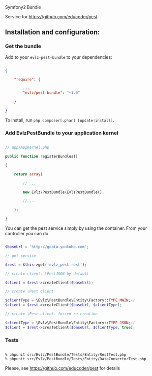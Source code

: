 Symfony2 Bundle

Service for https://github.com/educoder/pest

## Installation and configuration:

### Get the bundle

Add to your `evlz-pest-bundle` to your dependencies:

``` json

{

    "require": {

        ...
        "evlz/pest-bundle": "~1.0"

    }

}

```

To install, run `php composer[.phar] [update|install]`.

### Add EvlzPestBundle to your application kernel

```php

// app/AppKernel.php

public function registerBundles()

{

    return array(

        // ...

        new Evlz\PestBundle\EvlzPestBundle(),

        // ...

    );

}

```

You can get the pest service simply by using the container. From your controller you can do:

```php

$baseUrl = 'http://gdata.youtube.com';

// get service

$rest = $this->get('evlz_pest.rest');

// create client. \PestJSON by default

$client = $rest->createClient($baseUrl);

// create \Pest client

$clientType = \Evlz\PestBundle\Entity\Factory::TYPE_MAIN;//
$client = $rest->createClient($baseUrl, $clientType);

// create \Pest client. forced re-creation

$clientType = \Evlz\PestBundle\Entity\Factory::TYPE_JSON;//
$client = $rest->createClient($baseUrl, $clientType, true);

```

### Tests

```

% phpunit src/Evlz/PestBundle/Tests/Entity/RestTest.php
% phpunit src/Evlz/PestBundle/Tests/Entity/DataConvertorTest.php

```


Please, see https://github.com/educoder/pest for details

